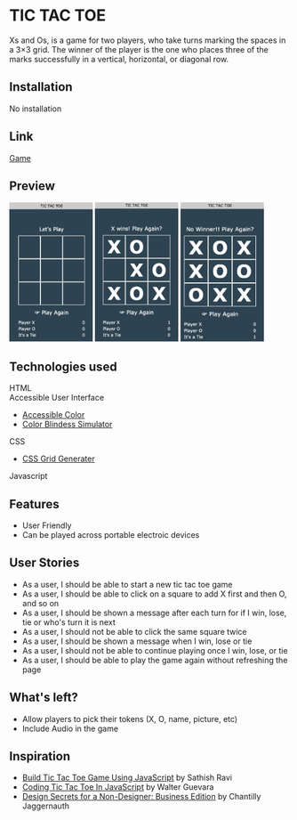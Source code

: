 # TIC TAC TOE

Xs and Os, is a game for two players, who take turns marking the spaces in a 3×3 grid. The winner of the player is the one who places three of the marks successfully in a vertical, horizontal, or diagonal row.

## Installation

No installation

## Link

<a href="https://ycjessie.github.io/TicTacToe/"> Game</a>

## Preview

<p float="left">
  <img src="./image/game start.png" alt="game start" width="150" height="250">
  <img src="./image/game winner view.png" alt="game winner" width="150" height="250">
  <img src="./image/game ties.png" alt="games ties " width="150" height="250">
</p>

## Technologies used

HTML<br>
Accessible User Interface

<ul>
   <li><a href="https://accessible-colors.com/"> Accessible Color</a></li>
   <li><a href="https://www.color-blindness.com/coblis-color-blindness-simulator/">Color Blindess Simulator</a></li>
</ul>
    
CSS 
   <ul>
   <li><a href="https://cssgrid-generator.netlify.app/"> CSS Grid Generater</a></li>
   </ul>

Javascript

## Features

- User Friendly
- Can be played across portable electroic devices


## User Stories
<ul>
<li>As a user, I should be able to start a new tic tac toe game</li>
<li>As a user, I should be able to click on a square to add X first and then O, and so on</li>
<li>As a user, I should be shown a message after each turn for if I win, lose, tie or who's turn it is next</li>
<li>As a user, I should not be able to click the same square twice</li>
<li>As a user, I should be shown a message when I win, lose or tie</li>
<li>As a user, I should not be able to continue playing once I win, lose, or tie</li>
<li>As a user, I should be able to play the game again without refreshing the page</li>
</ul>

## What's left?

<ul>
<li>Allow players to pick  their tokens (X, O, name, picture, etc)</li>
<li>Include Audio in the game</li>
</ul>

## Inspiration
<ul>
   <li><a href="https://medium.com/javascript-in-plain-english/build-tic-tac-toe-game-using-javascript-3afba3c8fdcc"> Build Tic Tac Toe Game Using JavaScript</a> by Sathish Ravi</li>
   <li><a href="https://www.thatsoftwaredude.com/content/6189/coding-tic-tac-toe-in-javascript">Coding Tic Tac Toe In JavaScript</a> by Walter Guevara</li>
   <li><a href="https://www.designsecretsforanondesigner.com/post/design-secrets-for-a-non-designer-business-edition">Design Secrets for a Non-Designer: Business Edition</a> by Chantilly Jaggernauth</li>
</ul>